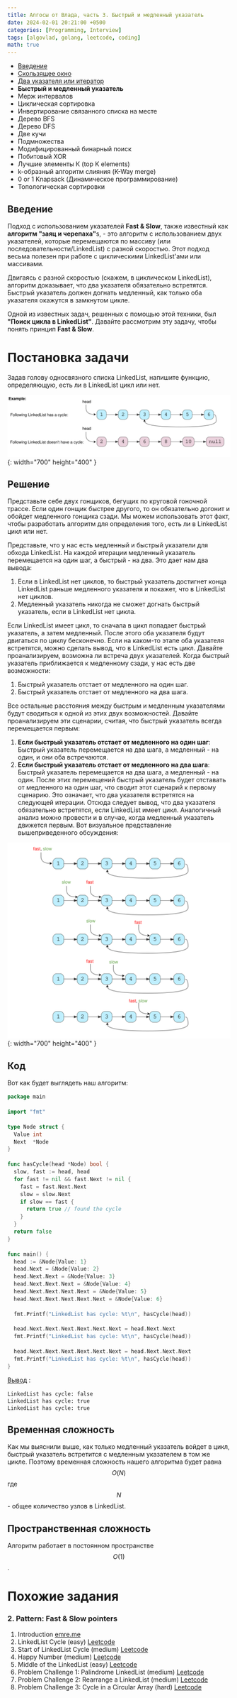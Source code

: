 ```yaml
---
title: Алгосы от Влада, часть 3. Быстрый и медленный указатель
date: 2024-02-01 20:21:00 +0500
categories: [Programming, Interview]
tags: [algovlad, golang, leetcode, coding]
math: true
---
```



* [Введение](/posts/algo-patterns/)
* [Скользящее окно](/posts/algo-patterns-sliding-window/)
* [Два указателя или итератор](/posts/algo-patterns-two-pointers/)
* <b>Быстрый и медленный указатель</b>
* Мерж интервалов
* Циклическая сортировка
* Инвертирование связанного списка на месте
* Дерево BFS
* Дерево DFS
* Две кучи
* Подмножества
* Модифицированный бинарный поиск
* Побитовый XOR
* Лучшие элементы К (top K elements)
* k-образный алгоритм слияния (K-Way merge)
* 0 or 1 Knapsack (Динамическое программирование)
* Топологическая сортировки


## Введение
Подход с использованием указателей <b>Fast & Slow</b>, также известный как <b>алгоритм "заяц и черепаха"</b>s, - это 
алгоритм с использованием двух указателей, которые перемещаются по массиву (или последовательности/LinkedList) 
с разной скоростью. Этот подход весьма полезен при работе с циклическими LinkedList'ами или массивами.


Двигаясь с разной скоростью (скажем, в циклическом LinkedList), алгоритм доказывает, 
что два указателя обязательно встретятся. Быстрый указатель должен догнать медленный, 
как только оба указателя окажутся в замкнутом цикле.


Одной из известных задач, решенных с помощью этой техники, был <b>"Поиск цикла в LinkedList"</b>. 
Давайте рассмотрим эту задачу, чтобы понять принцип <b>Fast & Slow</b>.

# Постановка задачи
Задав голову односвязного списка LinkedList, напишите функцию, определяющую, есть ли в LinkedList цикл или нет.

![Desktop View](/assets/img/posts/2024-02-01-algo-patterns-fast-slow-pointer/cyclic-loop.svg){: width="700" height="400" }

## Решение
Представьте себе двух гонщиков, бегущих по круговой гоночной трассе. Если один гонщик быстрее другого, 
то он обязательно догонит и обойдет медленного гонщика сзади. Мы можем использовать этот факт,
чтобы разработать алгоритм для определения того, есть ли в LinkedList цикл или нет.

Представьте, что у нас есть медленный и быстрый указатели для обхода LinkedList. 
На каждой итерации медленный указатель перемещается на один шаг, а быстрый - на два. Это дает нам два вывода:
1. Если в LinkedList нет циклов, то быстрый указатель достигнет конца LinkedList раньше медленного указателя и покажет, что в LinkedList нет циклов.
2. Медленный указатель никогда не сможет догнать быстрый указатель, если в LinkedList нет цикла.


Если LinkedList имеет цикл, то сначала в цикл попадает быстрый указатель, а затем медленный. 
После этого оба указателя будут двигаться по циклу бесконечно. 
Если на каком-то этапе оба указателя встретятся, можно сделать вывод, что в LinkedList есть цикл. 
Давайте проанализируем, возможна ли встреча двух указателей. Когда быстрый указатель приближается к медленному сзади, 
у нас есть две возможности:
1. Быстрый указатель отстает от медленного на один шаг.
2. Быстрый указатель отстает от медленного на два шага.

Все остальные расстояния между быстрым и медленным указателями будут сводиться к одной из этих двух возможностей. 
Давайте проанализируем эти сценарии, считая, что быстрый указатель всегда перемещается первым:
1. <b>Если быстрый указатель отстает от медленного на один шаг</b>: Быстрый указатель перемещается на два шага, 
а медленный - на один, и они оба встречаются.
2. <b>Если быстрый указатель отстает от медленного на два шага</b>: Быстрый указатель перемещается на два шага, 
а медленный - на один. После этих перемещений быстрый указатель будет отставать от медленного на один шаг, 
что сводит этот сценарий к первому сценарию. Это означает, что два указателя встретятся на следующей итерации.
Отсюда следует вывод, что два указателя обязательно встретятся, если LinkedList имеет цикл. 
Аналогичный анализ можно провести и в случае, когда медленный указатель движется первым. 
Вот визуальное представление вышеприведенного обсуждения:

![Desktop View](/assets/img/posts/2024-02-01-algo-patterns-fast-slow-pointer/loop-v2.svg){: width="700" height="400" }

## Код 
Вот как будет выглядеть наш алгоритм:

```go
package main

import "fmt"

type Node struct {
  Value int
  Next  *Node
}

func hasCycle(head *Node) bool {
  slow, fast := head, head
  for fast != nil && fast.Next != nil {
    fast = fast.Next.Next
    slow = slow.Next
    if slow == fast {
      return true // found the cycle
    }
  }
  return false
}

func main() {
  head := &Node{Value: 1}
  head.Next = &Node{Value: 2}
  head.Next.Next = &Node{Value: 3}
  head.Next.Next.Next = &Node{Value: 4}
  head.Next.Next.Next.Next = &Node{Value: 5}
  head.Next.Next.Next.Next.Next = &Node{Value: 6}
  
  fmt.Printf("LinkedList has cycle: %t\n", hasCycle(head))
  
  head.Next.Next.Next.Next.Next.Next = head.Next.Next
  fmt.Printf("LinkedList has cycle: %t\n", hasCycle(head))
  
  head.Next.Next.Next.Next.Next.Next = head.Next.Next.Next
  fmt.Printf("LinkedList has cycle: %t\n", hasCycle(head))
}
```

[Вывод](https://go.dev/play/p/dbfMk7fxoHK)  :
```
LinkedList has cycle: false
LinkedList has cycle: true
LinkedList has cycle: true
```

## Временная сложность 
Как мы выяснили выше, как только медленный указатель войдет в цикл, 
быстрый указатель встретится с медленным указателем в том же цикле. 
Поэтому временная сложность нашего алгоритма будет равна $$O(N)$$ где $$N$$ - общее количество узлов в LinkedList.

## Пространственная сложность 
Алгоритм работает в постоянном пространстве $$O(1)$$.

# Похожие задания
### 2. Pattern: Fast & Slow pointers

1. Introduction [emre.me](https://emre.me/coding-patterns/fast-slow-pointers/)
2. LinkedList Cycle (easy) [Leetcode](https://leetcode.com/problems/linked-list-cycle/)
3. Start of LinkedList Cycle (medium) [Leetcode](https://leetcode.com/problems/linked-list-cycle-ii/)
4. Happy Number (medium) [Leetcode](https://leetcode.com/problems/happy-number/)
5. Middle of the LinkedList (easy) [Leetcode](https://leetcode.com/problems/middle-of-the-linked-list/)
6. Problem Challenge 1: Palindrome LinkedList (medium) [Leetcode](https://leetcode.com/problems/palindrome-linked-list/)
7. Problem Challenge 2: Rearrange a LinkedList (medium) [Leetcode](https://leetcode.com/problems/reorder-list/)
8. Problem Challenge 3: Cycle in a Circular Array (hard) [Leetcode](https://leetcode.com/problems/circular-array-loop/)
